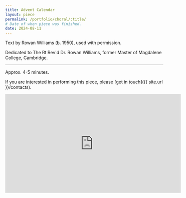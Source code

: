 ```yaml
---
title: Advent Calendar
layout: piece
permalink: /portfolio/choral/:title/
# Date of when piece was finished.
date: 2024-08-11
---
```


Text by Rowan Williams (b. 1950), used with permission.

Dedicated to The Rt Rev'd Dr. Rowan Williams, former Master of Magdalene College, Cambridge.

---

Approx. 4-5 minutes.

If you are interested in performing this piece, please [get in touch]({{ site.url }}/contacts).

<iframe width="560" height="315" src="https://www.youtube.com/embed/eoNucuE9hxc" frameborder="0" allow="autoplay; encrypted-media" allowfullscreen></iframe>
